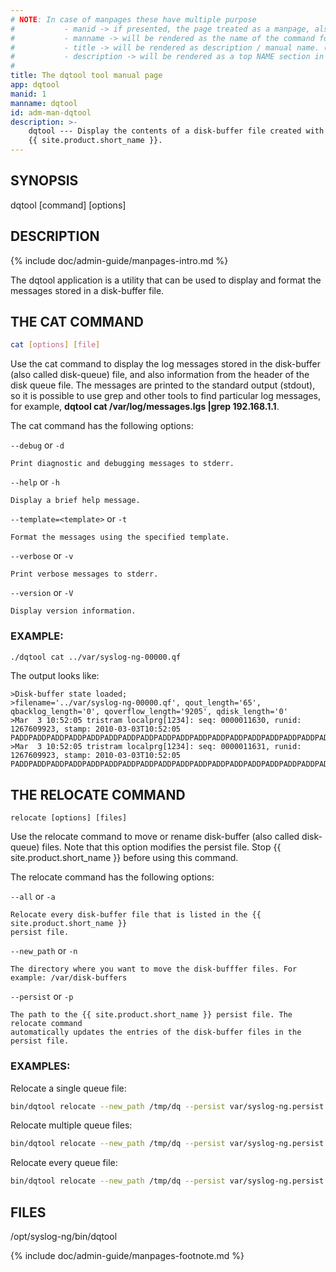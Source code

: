 ```yaml
---
# NOTE: In case of manpages these have multiple purpose
#           - manid -> if presented, the page treated as a manpage, also represents the section number of the command in the manpage
#           - manname -> will be rendered as the name of the command followed by manid as the section number in the manpage
#           - title -> will be rendered as description / manual name. (the .TH macro’s 4th argument (the “manual name”).
#           - description -> will be rendered as a top NAME section in the manpage
#
title: The dqtool tool manual page
app: dqtool
manid: 1
manname: dqtool
id: adm-man-dqtool
description: >-
    dqtool --- Display the contents of a disk-buffer file created with
    {{ site.product.short_name }}.
---
```


## SYNOPSIS

dqtool [command] [options]

## DESCRIPTION

{% include doc/admin-guide/manpages-intro.md %}

The dqtool application is a utility that can be used to display and
format the messages stored in a disk-buffer file.

## THE CAT COMMAND

```bash
cat [options] [file]
```

Use the cat command to display the log messages stored in the
disk-buffer (also called disk-queue) file, and also information from the
header of the disk queue file. The messages are printed to the standard
output (stdout), so it is possible to use grep and other tools to find
particular log messages, for example, **dqtool cat /var/log/messages.lgs
\|grep 192.168.1.1**.

The cat command has the following options:

`--debug` or `-d`

    Print diagnostic and debugging messages to stderr.

`--help` or `-h`

    Display a brief help message.

`--template=<template>` or `-t`

    Format the messages using the specified template.

`--verbose` or `-v`

    Print verbose messages to stderr.

`--version` or `-V`

    Display version information.

### EXAMPLE:

```bash
./dqtool cat ../var/syslog-ng-00000.qf
```

The output looks like:
```config
>Disk-buffer state loaded;
>filename='../var/syslog-ng-00000.qf', qout_length='65', qbacklog_length='0', qoverflow_length='9205', qdisk_length='0'
>Mar  3 10:52:05 tristram localprg[1234]: seq: 0000011630, runid: 1267609923, stamp: 2010-03-03T10:52:05 PADDPADDPADDPADDPADDPADDPADDPADDPADDPADDPADDPADDPADDPADDPADDPADDPADDPADDPADDPADDPADDPADDPADDPADDPADDPADD
>Mar  3 10:52:05 tristram localprg[1234]: seq: 0000011631, runid: 1267609923, stamp: 2010-03-03T10:52:05 PADDPADDPADDPADDPADDPADDPADDPADDPADDPADDPADDPADDPADDPADDPADDPADDPADDPADDPADDPADDPADDPADDPADDPADDPADDPADD
```

## THE RELOCATE COMMAND

```config
relocate [options] [files]
```

Use the relocate command to move or rename disk-buffer (also called
disk-queue) files. Note that this option modifies the persist file. Stop
{{ site.product.short_name }} before using this command.

The relocate command has the following options:

`--all` or `-a`

    Relocate every disk-buffer file that is listed in the {{ site.product.short_name }}
    persist file.

`--new_path` or `-n`

    The directory where you want to move the disk-bufffer files. For
    example: /var/disk-buffers

`--persist` or `-p`

    The path to the {{ site.product.short_name }} persist file. The relocate command
    automatically updates the entries of the disk-buffer files in the
    persist file.

### EXAMPLES:

Relocate a single queue file:

```bash
bin/dqtool relocate --new_path /tmp/dq --persist var/syslog-ng.persist /tmp/syslog-ng-00000.rqf
```

Relocate multiple queue files:

```bash
bin/dqtool relocate --new_path /tmp/dq --persist var/syslog-ng.persist /tmp/syslog-ng-00000.rqf /tmp/syslog-ng-00001.rqf
```

Relocate every queue file:

```bash
bin/dqtool relocate --new_path /tmp/dq --persist var/syslog-ng.persist --all
```

## FILES

/opt/syslog-ng/bin/dqtool

{% include doc/admin-guide/manpages-footnote.md %}
